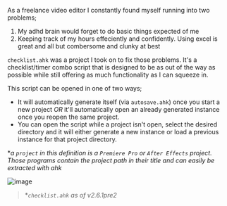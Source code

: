As a freelance video editor I constantly found myself running into two problems;

1. My adhd brain would forget to do basic things expected of me
1. Keeping track of my hours effeciently and confidently. Using excel is great and all but combersome and clunky at best

`checklist.ahk` was a project I took on to fix those problems. It's a checklist/timer combo script that is designed to be as out of the way as possible while still offering as much functionality as I can squeeze in.

This script can be opened in one of two ways;

- It will automatically generate itself (via `autosave.ahk`) once you start a new project *OR* it'll automatically open an already generated instance once you reopen the same project.
- You can open the script while a project isn't open, select the desired directory and it will either generate a new instance or load a previous instance for that project directory.

**a `project` in this definition is a `Premiere Pro` or `After Effects` project. Those programs contain the project path in their title and can easily be extracted with ahk*

![image](https://user-images.githubusercontent.com/53557479/199233729-43898776-ffb7-47b5-a0a1-864f2834d17b.png)

> **`checklist.ahk` as of v2.6.1pre2*

